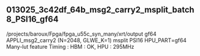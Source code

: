 ## 013025_3c42df_64b_msg2_carry2_msplit_batch8_PSI16_gf64
/projects/baroux/Fpga/fpga_u55c_syn_many/xrt/output
gf64
APPLI_msg2_carry2  (N=2048, GLWE_K=1)
msplit
PSI16
HPU_PART=gf64
Many-lut feature
Timing : HBM : OK, HPU : 295MHz

